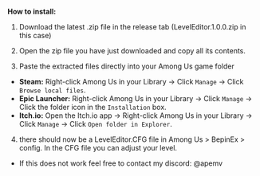 <b>How to install:</b>
1. Download the latest .zip file in the release tab (LevelEditor.1.0.0.zip in this case)

2. Open the zip file you have just downloaded and copy all its contents.

3. Paste the extracted files directly into your Among Us game folder
- **Steam:** Right-click Among Us in your Library → Click `Manage` → Click `Browse local files`.
- **Epic Launcher:** Right-click Among Us in your Library → Click `Manage` → Click the folder icon in the `Installation` box.
- **Itch.io:** Open the Itch.io app → Right-click Among Us in your Library → Click `Manage` → Click `Open folder in Explorer`.
  
4. there should now be a LevelEditor.CFG file in Among Us > BepinEx > config. In the CFG file you can adjust your level.

-  If this does not work feel free to contact my discord: @apemv 
